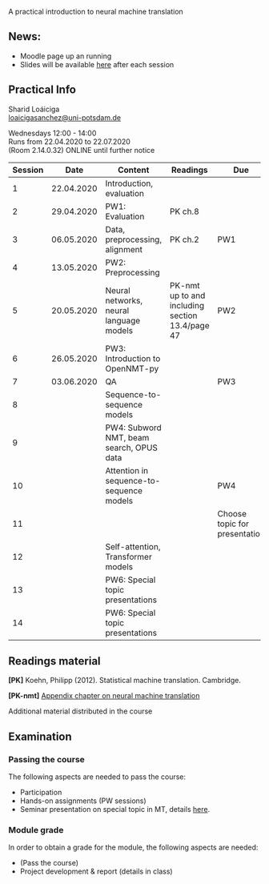 A practical introduction to neural machine translation 

## News:

- Moodle page up an running
- Slides will be available [here](https://github.com/compling-potsdam/sose20-mt/tree/master/docs/materials) after each session


## Practical Info

Sharid Loáiciga  
<loaicigasanchez@uni-potsdam.de>  

Wednesdays 12:00 - 14:00  
Runs from 22.04.2020  to 22.07.2020  
(Room 2.14.0.32) ONLINE until further notice  

| Session  | Date  | Content  | Readings  | Due |
|---|---|---|---|---|
| 1  | 22.04.2020  | Introduction, evaluation  |   |   |
| 2 | 29.04.2020  | PW1: Evaluation  | PK ch.8  |   |
| 3  | 06.05.2020  | Data, preprocessing, alignment  | PK ch.2  | PW1  |
| 4  | 13.05.2020  | PW2: Preprocessing  |   |   |
| 5  | 20.05.2020  | Neural networks, neural language models  |  PK-nmt up to and including section 13.4/page 47 | PW2  |
| 6  | 26.05.2020  | PW3: Introduction to OpenNMT-py  |   |   |
| 7  | 03.06.2020  | QA  |   | PW3   |
| 8  |   | Sequence-to-sequence models  |   |  |
| 9  |   | PW4: Subword NMT, beam search, OPUS data  |   |   |
| 10  |   | Attention in sequence-to-sequence models  |   | PW4  |
| 11  |   |   |   | Choose topic for presentation  |
| 12  |   | Self-attention, Transformer models |   |   |
| 13  |   | PW6: Special topic presentations  |   |   |
| 14  |   | PW6: Special topic presentations  |   |   |


## Readings material 

**[PK]** Koehn, Philipp (2012). Statistical machine translation. Cambridge. 

**[PK-nmt]** [Appendix chapter on neural machine translation](https://arxiv.org/pdf/1709.07809.pdf)

Additional material distributed in the course

## Examination

### Passing the course  

The following aspects are needed to pass the course:  

 - Participation
 - Hands-on assignments (PW sessions)  
 - Seminar presentation on special topic in MT, details [here](https://compling-potsdam.github.io/sose20-mt/presentation/special_topics).
 
### Module grade  

In order to obtain a grade for the module, the following aspects are needed:  

 - (Pass the course)
 - Project development & report (details in class)



